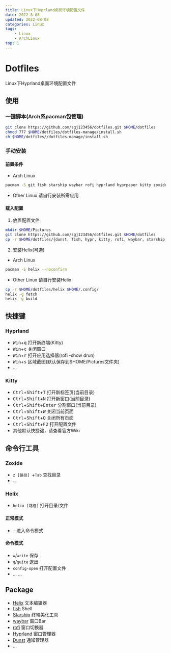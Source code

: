 ```yaml
---
title: Linux下Hyprland桌面环境配置文件
date: 2022-8-08
updated: 2022-08-08
categories: Linux
tags:
    - Linux
    - ArchLinux
top: 1
---
```


# Dotfiles
Linux下Hyprland桌面环境配置文件
## 使用
### 一键脚本(Arch系pacman包管理)
```sh
git clone https://github.com/sgj123456/dotfiles.git $HOME/dotfiles
chmod 777 $HOME/dotfiles/dotfiles-manage/install.sh
sh $HOME/dotfiles//dotfiles-manage/install.sh
```
### 手动安装
#### 前置条件
+ Arch Linux
```sh
pacman -S git fish starship waybar rofi hyprland hyprpaper kitty zoxide fzf grim dunst --noconfirm
```
+ Other Linux
请自行安装所需应用
#### 载入配置
1. 放置配置文件
```sh
mkdir $HOME/Pictures
git clone https://github.com/sgj123456/dotfiles.git $HOME/dotfiles
cp -r $HOME/dotfiles/{dunst, fish, hypr, kitty, rofi, waybar, starship,} $HOME/.config/
```
2. 安装Helix(可选)
+ Arch Linux
```sh
pacman -S helix --noconfirm
```
+ Other Linux
请自行安装Helix
```sh
cp -r $HOME/dotfiles/helix $HOME/.config/
helix -g fetch
helix -g build
```
## 快捷键
### Hyprland
+ <kbd>Win</kbd>+<kbd>q</kbd> 打开新终端(Kitty)
+ <kbd>Win</kbd>+<kbd>c</kbd> 关闭窗口
+ <kbd>Win</kbd>+<kbd>r</kbd> 打开应用选择器(rofi -show drun)
+ <kbd>Win</kbd>+<kbd>s</kbd> 区域截图(默认保存到$HOME/Pictures文件夹)
+ ...
### Kitty
+ <kbd>Ctrl</kbd>+<kbd>Shift</kbd>+<kbd>T</kbd> 打开新标签页(当前目录)
+ <kbd>Ctrl</kbd>+<kbd>Shift</kbd>+<kbd>N</kbd> 打开新窗口(当前目录)
+ <kbd>Ctrl</kbd>+<kbd>Shift</kbd>+<kbd>Enter</kbd> 分割窗口(当前目录) 
+ <kbd>Ctrl</kbd>+<kbd>Shift</kbd>+<kbd>W</kbd> 关闭当前页面
+ <kbd>Ctrl</kbd>+<kbd>Shift</kbd>+<kbd>Q</kbd> 关闭所有页面
+ <kbd>Ctrl</kbd>+<kbd>Shift</kbd>+<kbd>F2</kbd> 打开配置文件
+ 其他默认快捷键，请查看官方Wiki
## 命令行工具
### Zoxide 
+ `z [路径] `+`Tab` 查找目录
+ ...
### Helix
+ `helix [路径]` 打开目录/文件
#### 正常模式
+ `:` 进入命令模式
#### 命令模式
+ `w`/`write` 保存
+ `q`/`quite` 退出
+ `config-open` 打开配置文件
+ ...
...
## Package
+ [Helix](https://helix-editor.com/) 文本编辑器
+ [fish](https://fishshell.com/) Shell
+ [Starship](https://starship.rs/) 终端美化工具
+ [waybar](https://github.com/Alexays/Waybar/) 窗口Bar
+ [rofi](https://davatorium.github.io/rofi/) 窗口切换器
+ [Hyprland](https://hyprland.org/) 窗口管理器 
+ [Dunst](https://dunst-project.org/) 通知管理器
+ ...
